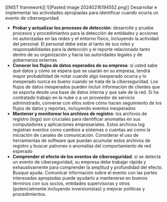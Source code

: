 [[NIST framework]]
![[Pasted image 20240216194552.png]]
Desarrollar e implementar las actividades apropiadas para identificar cuando ocurra un evento de ciberseguridad.

- **Probar y actualizar los procesos de detección**: desarrolle y pruebe procesos y procedimientos para la detección de entidades y acciones no autorizadas en las redes y el entorno físico, incluyendo la actividad del personal. El personal debe estar al tanto de sus roles y responsabilidades para la detección y el reporte relacionado tanto dentro de su organización y hacia las autoridades legales y de gobernanza externas
- **Conocer los flujos de datos esperados de su empresa**: si usted sabe qué datos y cómo se espera que se usarán en su empresa, tendrá mayor probabilidad de notar cuando algo inesperado ocurra y lo inesperado nunca es bueno cuando se trata de la ciberseguridad. Los flujos de datos inesperados pueden incluir información de clientes que se exporta desde una base de datos interna y que sale de la red. Si ha contratado trabajo en la nube o a un proveedor de servicio administrado, converse con ellos sobre cómo hacen seguimiento de los flujos de datos y reportes, incluyendo eventos inesperados
- **Mantener y monitorear los archivos de registro**: los archivos de registro (logs) son cruciales para identificar anomalías en sus computadores y aplicaciones empresariales. Estos archivos log registran eventos como cambios a sistemas o cuentas así como la iniciación de canales de comunicación. Considerar el uso de herramientas de software que puedan acumular estos archivos de registro y buscar patrones o anomalías del comportamiento de red esperado
- **Comprender el efecto de los eventos de ciberseguridad**: si se detecta un evento de ciberseguridad, su empresa debe trabajar rápida y exhaustivamente para comprender la amplitud y profundidad del efecto. Busque ayuda. Comunicar información sobre el evento con las partes interesadas apropiadas puede ayudarlo a mantenerse en buenos términos con sus socios, entidades supervisoras y otros (potencialmente incluyendo inversionistas) y mejorar políticas y procedimientos.
